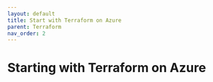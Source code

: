 ```yaml
---
layout: default
title: Start with Terraform on Azure
parent: Terraform
nav_order: 2
---
```



# Starting with Terraform on Azure #
